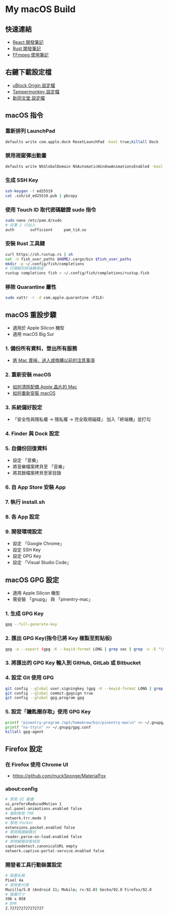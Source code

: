 # My macOS Build

## 快速連結

- [React 開發筆記](react/README.md)
- [Rust 開發筆記](rust/README.md)
- [FFmpeg 使用筆記](ffmpeg/README.md)

## 右鍵下載設定檔

- [uBlock Origin 設定檔](https://raw.githubusercontent.com/Florencea/my-macos-build/main/configs/ublock-advanced.txt)
- [Tampermonkey 設定檔](https://github.com/Florencea/my-macos-build/raw/main/configs/tampermonkey-backup.txt)
- [新同文堂 設定檔](https://github.com/Florencea/my-macos-build/raw/main/configs/tongwentang-pref.json)

## macOS 指令

### 重新排列 LaunchPad

```bash
defaults write com.apple.dock ResetLaunchPad -bool true;killall Dock
```

### 禁用視窗彈出動畫

```bash
defaults write NSGlobalDomain NSAutomaticWindowAnimationsEnabled -bool NO
```

### 生成 SSH Key

```bash
ssh-keygen -t ed25519
cat .ssh/id_ed25519.pub | pbcopy
```

### 使用 Touch ID 取代密碼驗證 sudo 指令

```bash
sudo nano /etc/pam.d/sudo
# 在第 2 行加入
auth       sufficient     pam_tid.so
```

### 安裝 Rust 工具鏈

```bash
curl https://sh.rustup.rs | sh
set -U fish_user_paths $HOME/.cargo/bin $fish_user_paths
mkdir -p ~/.config/fish/completions
# 打開新的終端機視窗
rustup completions fish > ~/.config/fish/completions/rustup.fish
```

### 移除 Quarantine 屬性

```bash
sudo xattr -r -d com.apple.quarantine <FILE>
```

## macOS 重設步驟

- 適用於 Apple Silicon 機型
- 適用 macOS Big Sur

### 1. 備份所有資料，登出所有服務

- [將 Mac 賣掉、送人或換購以前的注意事項](https://support.apple.com/zh-tw/HT201065)

### 2. 重新安裝 macOS

- [如何清除配備 Apple 晶片的 Mac](https://support.apple.com/zh-tw/HT212030)
- [如何重新安裝 macOS](https://support.apple.com/zh-tw/HT204904)

### 3. 系統偏好設定

- 「安全性與隱私權 -> 隱私權 -> 完全取用磁碟」 加入「終端機」並打勾

### 4. Finder 與 Dock 設定

### 5. 自備份回復資料

- 設定 「音樂」
- 將音樂檔案拷貝至 「音樂」
- 將其餘檔案拷貝至家目錄

### 6. 自 App Store 安裝 App

### 7. 執行 install.sh

### 8. 各 App 設定

### 9. 開發環境設定

- 設定 「Google Chrome」
- 設定 SSH Key
- 設定 GPG Key
- 設定 「Visual Studio Code」

## macOS GPG 設定

- 適用 Apple Silicon 機型
- 需安裝 「gnupg」 與 「pinentry-mac」

### 1. 生成 GPG Key

```bash
gpg --full-generate-key
```

### 2. 匯出 GPG Key(指令已將 Key 複製至剪貼板)

```bash
gpg -a --export (gpg -K --keyid-format LONG | grep sec | grep -o -E "\S{16}\s") | pbcopy
```

### 3. 將匯出的 GPG Key 輸入到 GitHub, GitLab 或 Bitbucket

### 4. 設定 Git 使用 GPG

```bash
git config --global user.signingkey (gpg -K --keyid-format LONG | grep sec | grep -o -E "\S{16}\s")
git config --global commit.gpgsign true
git config --global gpg.program gpg
```

### 5. 設定「鑰匙圈存取」使用 GPG Key

```bash
printf "pinentry-program /opt/homebrew/bin/pinentry-mac\n" >> ~/.gnupg/gpg-agent.conf
printf "no-tty\n" >> ~/.gnupg/gpg.conf
killall gpg-agent
```

## Firefox 設定

### 在 Firefox 使用 Chrome UI

- <https://github.com/muckSponge/MaterialFox>

### about:config

```bash
# 禁用 UI 動畫
ui.prefersReducedMotion 1
xul.panel-animations.enabled false
# 強制使用 TRR
network.trr.mode 3
# 禁用 Pocket
extensions.pocket.enabled false
# 禁用閱讀器模式
reader.parse-on-load.enabled false
# 禁用網路狀態偵測
captivedetect.canonicalURL empty
network.captive-portal-service.enabled false
```

### 開發者工具行動裝置設定

```bash
# 裝置名稱
Pixel 4a
# 使用者代理
Mozilla/5.0 (Android 11; Mobile; rv:92.0) Gecko/92.0 Firefox/92.0
# 螢幕尺寸
396 x 858
# DPR
2.727272727272727
```
